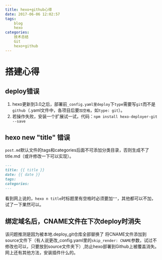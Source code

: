```yaml
---
title: hexo+github心得
date: 2017-06-06 12:02:57
tags:
	blog
	hexo
categories:
	技术总结
	Git
	hexo+github
---
```

# 搭建心得

## deploy错误
1. hexo更新到3.0之后，部署前`_config.yaml里deploy`下`type`需要写`git`而不是`github`（.yaml文件中，各项目后要`加空格`，如`type: git`）。
2. 若操作失败，安装一个扩展试一试，代码：`npm install hexo-deployer-git --save`

## hexo new "title" 错误
`post.md`默认文件的tags和categories后面不可添加分类目录，否则生成不了title.md（或许修改一下可以实现）。
```markdown
---
title: {{ title }}
date: {{ date }}
tags:
categories:
---
```
看到网上说的，`hexo n title`时标题里有空格时必须要加`""`，其他都可以不加，试了一下果然可以。

## 绑定域名后，CNAME文件在下次deploy时消失
该问题推测是因为被本地.deploy_git仓库全部替换了
将CNAME文件添加到source文件下（有人说更改_config.yaml里的`skip_render: CNAME`参数，试过不修改也可以，只要放到source文件夹下）,防止hexo部署到Github上被覆盖消失。网上还有其他方法，安装插件什么的。